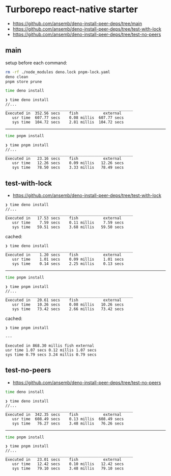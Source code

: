 # Turborepo react-native starter

- https://github.com/ansemb/deno-install-peer-deps/tree/main
- https://github.com/ansemb/deno-install-peer-deps/tree/test-with-lock
- https://github.com/ansemb/deno-install-peer-deps/tree/test-no-peers

## main

setup before each command:
```bash
rm -rf ./node_modules deno.lock pnpm-lock.yaml
deno clean
pnpm store prune
```

```bash
time deno install
```

```
❯ time deno install
//...
________________________________________________________
Executed in  352.56 secs    fish           external
   usr time  607.77 secs    0.08 millis  607.77 secs
   sys time  104.72 secs    2.81 millis  104.72 secs
```

---

```bash
time pnpm install
```

```
❯ time pnpm install
//...
________________________________________________________
Executed in   23.16 secs    fish           external
   usr time   12.26 secs    0.09 millis   12.26 secs
   sys time   78.50 secs    3.33 millis   78.49 secs
```


## test-with-lock

- https://github.com/ansemb/deno-install-peer-deps/tree/test-with-lock

```
❯ time deno install
//...
________________________________________________________
Executed in   17.53 secs    fish           external
   usr time    7.59 secs    0.11 millis    7.59 secs
   sys time   59.51 secs    3.68 millis   59.50 secs
```

cached:
```
❯ time deno install
________________________________________________________
Executed in    1.20 secs    fish           external
   usr time    1.01 secs    0.09 millis    1.01 secs
   sys time    0.14 secs    2.25 millis    0.13 secs
```

---

```bash
time pnpm install
```

```
❯ time pnpm install
//...
________________________________________________________
Executed in   20.61 secs    fish           external
   usr time   10.26 secs    0.08 millis   10.26 secs
   sys time   73.42 secs    2.66 millis   73.42 secs
```

cached:

```
❯ time pnpm install

---

Executed in 868.30 millis fish external
usr time 1.07 secs 0.12 millis 1.07 secs
sys time 0.79 secs 3.24 millis 0.79 secs
```

## test-no-peers

- https://github.com/ansemb/deno-install-peer-deps/tree/test-no-peers

```bash
time deno install
```

```
❯ time deno install
//...
________________________________________________________
Executed in  342.35 secs    fish           external
   usr time  608.49 secs    0.13 millis  608.49 secs
   sys time   76.27 secs    3.48 millis   76.26 secs
```

---

```bash
time pnpm install
```

```
❯ time pnpm install
//...
________________________________________________________
Executed in   23.01 secs    fish           external
   usr time   12.42 secs    0.10 millis   12.42 secs
   sys time   79.10 secs    3.48 millis   79.10 secs
```


